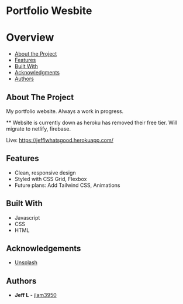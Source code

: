 <h1> Portfolio Wesbite </h1>

# Overview
- [About the Project](#about-the-project)
- [Features](#features)
- [Built With](#built-with)
- [Acknowledgments](#acknowledgments)
- [Authors](#authors)

## About The Project

My portfolio website. Always a work in progress. 

** Website is currently down as heroku has removed their free tier. Will migrate to netlify, firebase. 

Live: https://jefflwhatsgood.herokuapp.com/

## Features
- Clean, responsive design 
- Styled with CSS Grid, Flexbox 
- Future plans: Add Tailwind CSS, Animations 

## Built With 
* Javascript
* CSS 
* HTML

## Acknowledgements
- [Unsplash](https://www.unsplash.com)

## Authors
- **Jeff L** - [jlam3950](https://github.com/jlam3950)
